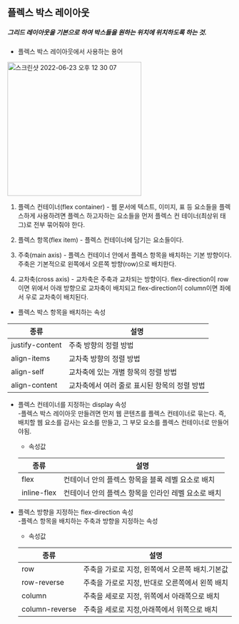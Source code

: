## 플렉스 박스 레이아웃  
##### 그리드 레이아웃을 기본으로 하여 박스들을 원하는 위치에 위치하도록 하는 것.  

* 플렉스 박스 레이아웃에서 사용하는 용어  
 <img width="300" alt="스크린샷 2022-06-23 오후 12 30 07" src="https://user-images.githubusercontent.com/97012561/175202986-4bc4fcba-c148-404c-9110-8f7839db820d.png">  

1. 플렉스 컨테이너(flex container) - 웹 문서에 텍스트, 이미지, 표 등 요소들을 플렉스하게 사용하려면 플렉스 하고자하는 요소들을 먼저 플렉스 컨    테이너(최상위 태그)로 전부 묶어줘야 한다.  

2. 플렉스 항목(flex item) - 플렉스 컨테이너에 담기는 요소들이다.  

3. 주축(main axis) - 플렉스 컨테이너 안에서 플렉스 항목을 배치하는 기본 방향이다. 주축은 기본적으로 왼쪽에서 오른쪽 방향(row)으로 배치한다.   

4. 교차축(cross axis) - 교차축은 주축과 교차되는 방향이다. flex-direction이 row이면 위에서 아래 방향으로 교차축이 배치되고 flex-direction이 column이면 좌에서 우로 교차축이 배치된다.  

* 플렉스 박스 항목을 배치하는 속성  

|     종류       |      설명       |
|---------------|----------------|
|justify-content|주축 방향의 정렬 방법|
|align-items|교차축 방향의 정렬 방법|
|align-self|교차축에 있는 개별 항목의 정렬 방법|
|align-content|교차축에서 여러 줄로 표시된 항목의 정렬 방법|  

* 플렉스 컨테이너를 지정하는 display 속성  
  -플렉스 박스 레이아웃 만들려면 먼저 웹 콘텐츠를 플렉스 컨테이너로 묶는다.
   즉, 배치할 웹 요소를 감사는 요소를 만들고, 그 부모 요소를 플렉스 컨테이너로 만들어야됨.  
  * 속성값  
  
  |  종류   |                  설명                     |
  |-----|---------------------------------------------|
  |flex|컨테이너 안의 플렉스 항목을 블록 레벨 요소로 배치|
  |inline-flex|컨테이너 안의 플렉스 항목을 인라인 레벨 요소로 배치|


* 플렉스 방향을 지정하는 flex-direction 속성  
  -플렉스 항목을 배치하는 주축과 방향을 지정하는 속성  
  * 속성값  

  |   종류  |               설명                     |
  |-------|----------------------------------------|
  |row|주축을 가로로 지정, 왼쪽에서 오른쪽 배치.기본값|
  |row-reverse|주축을 가로로 지정, 반대로 오른쪽에서 왼쪽 배치|
  |column|주축을 세로로 지정, 위쪽에서 아래쪽으로 배치|
  |column-reverse|주축을 세로로 지정,아래쪽에서 위쪽으로 배치|
   
